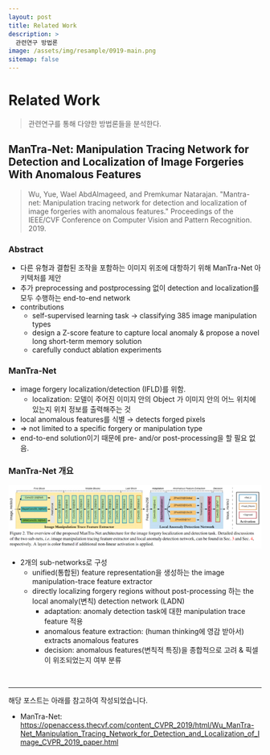 ```yaml
---
layout: post
title: Related Work
description: >
  관련연구 방법론
image: /assets/img/resample/0919-main.png
sitemap: false
---
```


# Related Work

> 관련연구를 통해 다양한 방법론들을 분석한다.


## ManTra-Net: Manipulation Tracing Network for Detection and Localization of Image Forgeries With Anomalous Features
> Wu, Yue, Wael AbdAlmageed, and Premkumar Natarajan. "Mantra-net: Manipulation tracing network for detection and localization of image forgeries with anomalous features." Proceedings of the IEEE/CVF Conference on Computer Vision and Pattern Recognition. 2019.

### Abstract
- 다른 유형과 결합된 조작을 포함하는 이미지 위조에 대항하기 위해 ManTra-Net 아키텍처를 제안
- 추가 preprocessing and postprocessing 없이 detection and localization를 모두 수행하는 end-to-end network
- contributions
	- self-supervised learning task → classifying 385 image manipulation types
	- design a Z-score feature to capture local anomaly & propose a novel long short-term memory solution
	- carefully conduct ablation experiments


### ManTra-Net
- image forgery localization/detection (IFLD)를 위함.
	- localization: 모델이 주어진 이미지 안의 Object 가 이미지 안의 어느 위치에 있는지 위치 정보를 출력해주는 것
- local anomalous features를 식별 → detects forged pixels
- ⇒ not limited to a specific forgery or manipulation type
- end-to-end solution이기 때문에 pre- and/or post-processing을 할 필요 없음.

### ManTra-Net 개요

<img src='/assets/img/resample/0919-mantra_archi.png'>

- 2개의 sub-networks로 구성
	- unified(통합된) feature representation을 생성하는 the image manipulation-trace feature extractor
	- directly localizing forgery regions without post-processing 하는 the local anomaly(변칙) detection network (LADN)
		- adaptation: anomaly detection task에 대한 manipulation trace feature 적용
		- anomalous feature extraction: (human thinking에 영감 받아서) extracts anomalous features
		- decision: anomalous features(변칙적 특징)을 종합적으로 고려 & 픽셀이 위조되었는지 여부 분류







<br>

---

해당 포스트는 아래를 참고하여 작성되었습니다.

- ManTra-Net: <https://openaccess.thecvf.com/content_CVPR_2019/html/Wu_ManTra-Net_Manipulation_Tracing_Network_for_Detection_and_Localization_of_Image_CVPR_2019_paper.html>